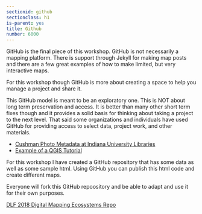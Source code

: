 ```yaml
---
sectionid: github
sectionclass: h1
is-parent: yes
title: Github
number: 6000
---
```


GitHub is the final piece of this workshop. GitHub is not necessarily a mapping platform. There is support through Jekyll for making map posts and there are a few great examples of how to make limited, but very interactive maps. 

For this workshop though GitHub is more about creating a space to help you manage a project and share it. 

This GitHub model is meant to be an exploratory one. This is NOT about long term preservation and access. It is better than many other short term fixes though and it provides a solid basis for thinking about taking a project to the next level. That said some organizations and individuals have used GitHub for providing access to select data, project work, and other materials. 

* [Cushman Photo Metadata at Indiana University Libraries](https://github.com/iulibdcs/cushman_photos)
* [Example of a QGIS Tutorial](https://github.com/mltConsEcol/QGIS-Tutorial)

For this workshop I have created a GitHub repository that has some data as well as some sample html. Using GitHub you can publish this html code and create different maps. 

Everyone will fork this GitHub repoository and be able to adapt and use it for their own purposes.

[DLF 2018 Digital Mapping Ecosystems Repo](https://github.com/andyrutkowski/dlf2018dme)
